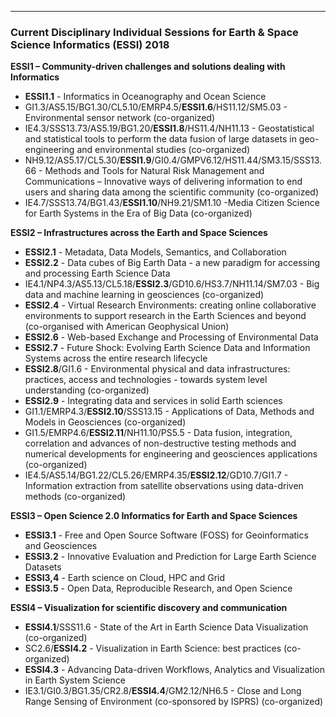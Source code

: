 -----

### Current Disciplinary Individual Sessions for Earth & Space Science Informatics (ESSI) 2018


**ESSI1 – Community-driven challenges and solutions dealing with Informatics**

 * **ESSI1.1** - Informatics in Oceanography and Ocean Science 
 * GI1.3/AS5.15/BG1.30/CL5.10/EMRP4.5/**ESSI1.6**/HS11.12/SM5.03 - Environmental sensor network (co-organized) 
 * IE4.3/SSS13.73/AS5.19/BG1.20/**ESSI1.8**/HS11.4/NH11.13 - Geostatistical and statistical tools to perform the data fusion of large datasets in geo-engineering and environmental studies (co-organized)
 * NH9.12/AS5.17/CL5.30/**ESSI1.9**/GI0.4/GMPV6.12/HS11.44/SM3.15/SSS13.66 - Methods and Tools for Natural Risk Management and Communications – Innovative ways of delivering information to end users and sharing data among the scientific community (co-organized)
 * IE4.7/SSS13.74/BG1.43/**ESSI1.10**/NH9.21/SM1.10 -Media Citizen Science for Earth Systems in the Era of Big Data (co-organized)
   
**ESSI2 – Infrastructures across the Earth and Space Sciences**

 * **ESSI2.1** - Metadata, Data Models, Semantics, and Collaboration
 * **ESSI2.2** - Data cubes of Big Earth Data - a new paradigm for accessing and processing Earth Science Data
 * IE4.1/NP4.3/AS5.13/CL5.18/**ESSI2.3**/GD10.6/HS3.7/NH11.14/SM7.03 - Big data and machine learning in geosciences (co-organized)
 * **ESSI2.4** - Virtual Research Environments: creating online collaborative environments to support research in the Earth Sciences and beyond (co-organised with American Geophysical Union)
 * **ESSI2.6** - Web-based Exchange and Processing of Environmental Data
 * **ESSI2.7** - Future Shock: Evolving Earth Science Data and Information Systems across the entire research lifecycle
 * **ESSI2.8**/GI1.6 - Environmental physical and data infrastructures: practices, access and technologies - towards system level understanding (co-organized)
 * **ESSI2.9** - Integrating data and services in solid Earth sciences
 * GI1.1/EMRP4.3/**ESSI2.10**/SSS13.15 - Applications of Data, Methods and Models in Geosciences (co-organized)
 * GI1.5/EMRP4.6/**ESSI2.11**/NH11.10/PS5.5 - Data fusion, integration, correlation and advances of non-destructive testing methods and numerical developments for engineering and geosciences applications (co-organized)
 * IE4.5/AS5.14/BG1.22/CL5.26/EMRP4.35/**ESSI2.12**/GD10.7/GI1.7 - Information extraction from satellite observations using data-driven methods (co-organized)

**ESSI3 – Open Science 2.0 Informatics for Earth and Space Sciences**

 * **ESSI3.1** - Free and Open Source Software (FOSS) for Geoinformatics and Geosciences
 * **ESSI3.2** - Innovative Evaluation and Prediction for Large Earth Science Datasets
 * **ESSI3,4** - Earth science on Cloud, HPC and Grid
 * **ESSI3.5** - Open Data, Reproducible Research, and Open Science
 
**ESSI4 – Visualization for scientific discovery and communication**

 * **ESSI4.1**/SSS11.6 - State of the Art in Earth Science Data Visualization (co-organized)
 * SC2.6/**ESSI4.2** - Visualization in Earth Science: best practices (co-organized)
 * **ESSI4.3** - Advancing Data-driven Workflows, Analytics and Visualization in Earth System Science
 * IE3.1/GI0.3/BG1.35/CR2.8/**ESSI4.4**/GM2.12/NH6.5 - Close and Long Range Sensing of Environment (co-sponsored by ISPRS) (co-organized)
